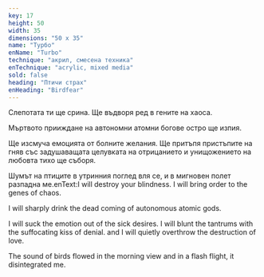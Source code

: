 ```yaml
---
key: 17
height: 50
width: 35
dimensions: "50 x 35"
name: "Турбо"
enName: "Turbo"
technique: "акрил, смесена техника"
enTechnique: "acrylic, mixed media"
sold: false
heading: "Птичи страх"
enHeading: "Birdfear"
---
```

Слепотата ти ще срина. 
Ще въдворя ред в гените на хаоса.

Мъртвото прииждане на автономни атомни богове остро ще изпия. 

Ще изсмуча емоцията от болните желания. 
Ще притъпя пристъпите на гняв със задушаващата целувката на отрицанието 
и унищожението на любовта тихо ще съборя. 

Шумът на птиците в утринния поглед вля се, 
и в мигновен полет разпадна ме.enText:I will destroy your blindness.
I will bring order to the genes of chaos.

I will sharply drink the dead coming of autonomous atomic gods. 

I will suck the emotion out of the sick desires.
I will blunt the tantrums with the suffocating kiss of denial.
and I will quietly overthrow the destruction of love.

The sound of birds flowed in the morning view
and in a flash flight, it disintegrated me.